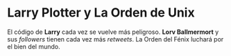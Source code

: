 # Larry Plotter y La Orden de Unix

El código de **Larry** cada vez se vuelve más peligroso. 
**Lorv Ballmermort** y sus *followers* tienen cada vez más *retweets*.
La Orden del Fénix luchará por el bien del mundo.
